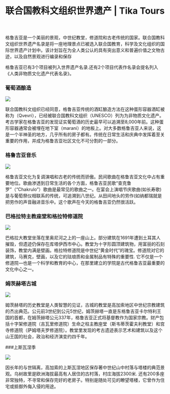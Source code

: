 ﻿---
language: zh
url: unesco-world-heritage-sites
heading: 联合国教科文组织世界遗产
title: 联合国教科文组织世界遗产 | Tika Tours
---
<div class="row content-row"><!-- 873 (1)-->
<div class="col-xs-12 col-sm-6 col-md-6"><!-- 1198 -->

格鲁吉亚是一个美丽的景观，中世纪教堂，修道院和古老传统的国家。联合国教科文组织世界遗产名录是将一座地理景点已被选入联合国教育，科学及文化组织的国际世界遗产计划中。该计划旨在为全人类公认的具有突出意义和普遍价值之文物古迹，以及自然景观进行编录和保存


</div>

<div class="col-xs-12 col-sm-6 col-md-6"><!-- 1199 -->

格鲁吉亚已有3个项目被列入世界遗产名录.还有2个项目代表作名录会提名列入《人类非物质文化遗产代表名录》。


</div>

</div>

<div class="row content-row"><!-- 874 (3)-->
<div class="col-xs-12 col-sm-6 col-md-6"><!-- 1200 -->

### 葡萄酒酿造


![](/library/content/img27.jpg)

联合国教科文组织已经同意，格鲁吉亚传统的酒缸酿造方法在这种蛋形容器酒缸被称为（Qvevri），已经被联合国教科文组织（UNESCO）列为为非物质文化遗产。考古学家在格鲁吉亚的发现证实葡萄酒的历史最早可以追溯至8,000年前。这种蛋形容器通常会被埋在地下室（marani）的地板上。对大多数格鲁吉亚人来说，这是一个半神圣的地方，几乎所有的房子都有。传统在日常生活和庆典中发挥着至关重要的作用，并成为格鲁吉亚社区文化不可分割的一部分。

</div>

<div class="col-xs-12 col-sm-6 col-md-6"><!-- 1201 -->

### 格鲁吉亚音乐


![](/library/content/img28.jpg)

格鲁吉亚文化为复调演唱和古老的传统而骄傲。民间歌曲在格鲁吉亚文化中占有重要地位。歌曲渗透到日常生活的各个方面，格鲁吉亚民歌“查克鲁罗”（“Chakrulo”）歌曲是最常见的歌曲之一。在宴会上演唱节庆歌曲(如长寿歌)是与葡萄祭仪相联系的传统，可追溯到八世纪。从田间地头的劳作(如纳都瑞就是把劳作的声音融进音乐中。这个歌声在今天的格鲁吉亚仍然很活跃。


</div>

</div>

<div class="row content-row"><!-- 875 (4)-->
<div class="col-xs-12 col-sm-6 col-md-6"><!-- 1202 -->

### 巴格拉特主教座堂和格拉特修道院


![](/library/content/img24.jpg)

巴格拉大教堂坐落在里奥尼河之上的一座山上。部分建筑在1691年遭到土耳其人摧毁，但遗迹仍保存在库塔伊西市中心。教堂为十字形圆顶建筑物，用富丽的石刻装饰，教堂内满是壁画。格拉特修道院是中世纪“黄金时代”的瑰宝。修道院对它的建筑，马赛克，壁画，以及它的珐琅质和金属制品有特殊的重要性. 它不仅是一个修道院—也是一个科学和教育的中心，在那里建立的学院是古代格鲁吉亚最重要的文化中心之一。


</div>

<div class="col-xs-12 col-sm-6 col-md-6"><!-- 1203 -->

### 姆茨赫塔古城


![](/library/content/img25.jpg)

姆茨赫塔的历史教堂是人类智慧的见证，古城的教堂是高加索地区中世纪宗教建筑的杰出典范。公元前3世纪到公元5世纪，姆茨赫塔一直是东格鲁吉亚卡尔特利王国的首都，在姆茨赫塔公元337年，格鲁吉亚正式将基督教作为国家宗教。财产包括十字架修道院（吉瓦里修道院）生命之柱主教座堂（斯韦蒂茨霍夫利教堂）和宫寺修道院（萨姆塔夫罗修道院）。教堂里发现的考古遗迹表示艺术和建筑以及这个山王国的社会，政治和经济演变约四千年。

</div>

</div>

<div class="row content-row"><!-- 876 (5)-->
<div class="col-xs-12 col-sm-6 col-md-6"><!-- 1204 -->

###上斯瓦涅季


![](/library/content/img26.jpg)

因长年的与世隔离，高加索的上斯瓦涅地区保存著中世纪山中村落与塔楼的典范景观。乌树故里是欧洲海拔最高有人居住的古村落，村庄海拔2300米. 还有200多座非常独特，不寻常和保存完好的老房子。特别是随处可见的瞭望塔楼，它曾作为住宅或抵御外侮入侵的用途。

</div>

<div class="col-xs-12 col-sm-6 col-md-6"><!-- 1205 -->



</div>

</div>

